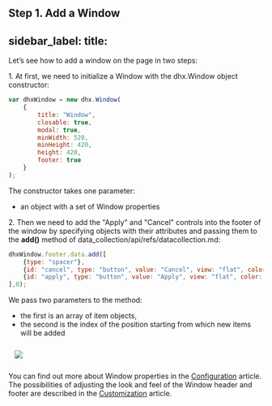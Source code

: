 Step 1. Add a Window
---
sidebar_label: 
title: 
---          

Let’s see how to add a window on the page in two steps: 

1\. At first, we need to initialize a Window with the dhx.Window object constructor:

~~~~js
var dhxWindow = new dhx.Window(
	{
    	title: "Window", 
        closable: true, 
        modal: true, 
		minWidth: 520, 
        minHeight: 420, 
        height: 420, 
		footer: true
	}
);
~~~~

The constructor takes one parameter:

- an object with a set of Window properties

2\. Then we need to add the "Apply" and "Cancel" controls into the footer of the window by specifying objects with their attributes and passing them to the <b>add()</b> method of data_collection/api/refs/datacollection.md:

~~~~js
dhxWindow.footer.data.add([
    {type: "spacer"},
    {id: "cancel", type: "button", value: "Cancel", view: "flat", color: "danger"},
    {id: "apply", type: "button", value: "Apply", view: "flat", color: "primary"}
],0);
~~~~

We pass two parameters to the method:

- the first is an array of item objects,
- the second is the index of the position starting from which new items will be added
 
<img style="margin: 12px" src="tutorial/binding_components/window.png"/> 
 
You can find out more about Window properties in the [Configuration](window/configuration.md) article. The possibilities of adjusting the look and feel of the Window header and footer are described in the
[Customization](window/customization.md) article.


<div id="tutorial_step">
    <a id="next_step" href="tutorial/binding_components/step2.md"></a>
</div>










